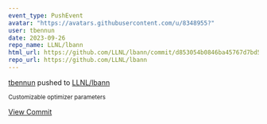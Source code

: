 ```yaml
---
event_type: PushEvent
avatar: "https://avatars.githubusercontent.com/u/8348955?"
user: tbennun
date: 2023-09-26
repo_name: LLNL/lbann
html_url: https://github.com/LLNL/lbann/commit/d853054b0846ba45767d7bd5677bf21b038d5f7a
repo_url: https://github.com/LLNL/lbann
---
```


<a href='https://github.com/tbennun' target='_blank'>tbennun</a> pushed to <a href='https://github.com/LLNL/lbann' target='_blank'>LLNL/lbann</a>

<small>Customizable optimizer parameters</small>

<a href='https://github.com/LLNL/lbann/commit/d853054b0846ba45767d7bd5677bf21b038d5f7a' target='_blank'>View Commit</a>